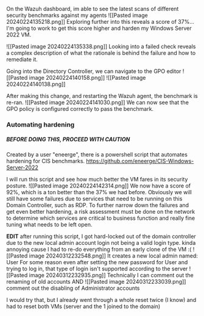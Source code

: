 On the Wazuh dashboard, im able to see the latest scans of different security benchmarks against my agents
![[Pasted image 20240224135218.png]]
Exploring further into this reveals a score of 37%... I'm going to work to get this score higher and harden my Windows Server 2022 VM.

![[Pasted image 20240224135338.png]]
Looking into a failed check reveals a complex description of what the rationale is behind the failure and how to remediate it. 

Going into the Directory Controller, we can navigate to the GPO editor
![[Pasted image 20240224140158.png]]
![[Pasted image 20240224140138.png]]

After making this change, and restarting the Wazuh agent, the benchmark is re-ran.
![[Pasted image 20240224141030.png]]
We can now see that the GPO policy is configured correctly to pass the benchmark.

### Automating hardening
##### **BEFORE DOING THIS, PROCEED WITH CAUTION**

Created by a user "eneerge", there is a powershell script that automates hardening for CIS benchmarks. https://github.com/eneerge/CIS-Windows-Server-2022

I will run this script and see how much better the VM fares in its security posture.
![[Pasted image 20240224142314.png]]
We now have a score of 92%, which is a ton better than the 37% we had before. 
Obviously we will still have some failures due to services that need to be running on this Domain Controller, such as RDP. To further narrow down the failures and get even better hardening, a risk assessment must be done on the network to determine which services are critical to business function and really fine tuning what needs to be left open.

**EDIT** after running this script, I got hard-locked out of the domain controller due to the new local admin account login not being a valid login type.  kinda annoying cause I had to re-do everything from an early clone of the VM :(
![[Pasted image 20240312232548.png]]
It creates a new local admin named: User
For some reason even after setting the new password for User and trying to log in, that type of login isn't supported according to the server
![[Pasted image 20240312232935.png]]
Technically I can comment out the renaming of old accounts AND
![[Pasted image 20240312233039.png]]
comment out the disabling of Administrator accounts

I would try that, but I already went through a whole reset twice (I know) and had to reset both VMs (server and the 1 joined to the domain)